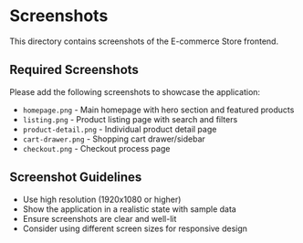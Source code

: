 # Screenshots

This directory contains screenshots of the E-commerce Store frontend.

## Required Screenshots

Please add the following screenshots to showcase the application:

- `homepage.png` - Main homepage with hero section and featured products
- `listing.png` - Product listing page with search and filters
- `product-detail.png` - Individual product detail page
- `cart-drawer.png` - Shopping cart drawer/sidebar
- `checkout.png` - Checkout process page

## Screenshot Guidelines

- Use high resolution (1920x1080 or higher)
- Show the application in a realistic state with sample data
- Ensure screenshots are clear and well-lit
- Consider using different screen sizes for responsive design
